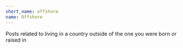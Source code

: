 ```yaml
---
short_name: offshore
name: Offshore
---
```

Posts related to living in a country outside of the one you were born or raised in
